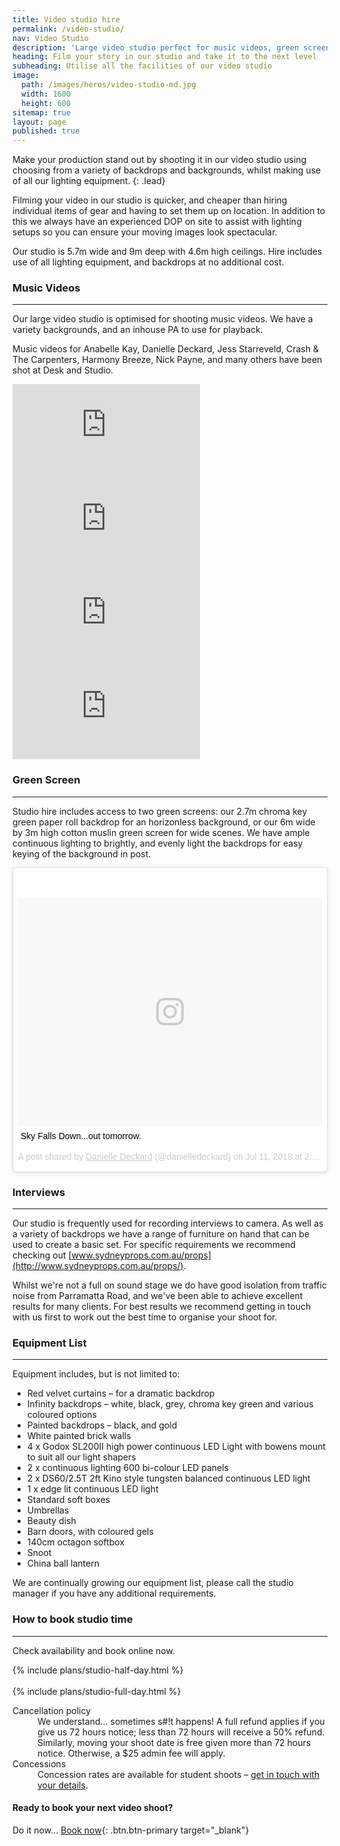 ```yaml
---
title: Video studio hire
permalink: /video-studio/
nav: Video Studio
description: 'Large video studio perfect for music videos, green screen, and interviews.'
heading: Film your story in our studio and take it to the next level
subheading: Utilise all the facilities of our video studio
image:
  path: /images/heros/video-studio-md.jpg
  width: 1600
  height: 600
sitemap: true
layout: page
published: true
---
```


Make your production stand out by shooting it in our video studio using choosing from a variety of backdrops and backgrounds, whilst making use of all our lighting equipment.
{: .lead}

Filming your video in our studio is quicker, and cheaper than hiring individual items of gear and having to set them up on location. In addition to this we always have an experienced DOP on site to assist with lighting setups so you can ensure your moving images look spectacular.

Our studio is 5.7m wide and 9m deep with 4.6m high ceilings. Hire includes use of all lighting equipment, and backdrops at no additional cost.

### Music Videos

---

Our large video studio is optimised for shooting music videos. We have a variety backgrounds, and an inhouse PA to use for playback.

Music videos for Anabelle Kay, Danielle Deckard, Jess Starreveld, Crash & The Carpenters, Harmony Breeze, Nick Payne, and many others have been shot at Desk and Studio.

<div class="row"><div class="col-lg mb-3"><div class="embed-responsive embed-responsive-16by9"><iframe src="https://www.youtube.com/embed/LfC0KfjJY2I" frameborder="0" allow="autoplay; encrypted-media" allowfullscreen=""></iframe></div></div><div class="col-lg mb-3"><div class="embed-responsive embed-responsive-16by9"><iframe src="https://www.youtube.com/embed/o5gO6TNb-C4" frameborder="0" allow="autoplay; encrypted-media" allowfullscreen=""></iframe></div></div></div>

<div class="row"><div class="col-lg mb-3"><div class="embed-responsive embed-responsive-16by9"><iframe src="https://www.youtube.com/embed/qhZcEh0q3mM" frameborder="0" allow="autoplay; encrypted-media" allowfullscreen=""></iframe></div></div><div class="col-lg mb-3"><div class="embed-responsive embed-responsive-16by9"><iframe src="https://www.youtube.com/embed/MVAPaXPl8BQ" frameborder="0" allow="autoplay; encrypted-media" allowfullscreen=""></iframe></div></div></div>

### Green Screen

---

Studio hire includes access to two green screens: our 2.7m chroma key green paper roll backdrop for an horizonless background, or our 6m wide by 3m high cotton muslin green screen for wide scenes. We have ample continuous lighting to brightly, and evenly light the backdrops for easy keying of the background in post.

<div class="row"><div class="col-lg mb-3"><blockquote class="instagram-media" data-instgrm-captioned="" data-instgrm-permalink="https://www.instagram.com/p/BlG11xyg4ah/" data-instgrm-version="9" style=" background:#FFF; border:0; border-radius:3px; box-shadow:0 0 1px 0 rgba(0,0,0,0.5),0 1px 10px 0 rgba(0,0,0,0.15); margin: 1px; max-width:540px; min-width:326px; padding:0; width:99.375%; width:-webkit-calc(100% - 2px); width:calc(100% - 2px);"><div style="padding:8px;"><div style=" background:#F8F8F8; line-height:0; margin-top:40px; padding:37.56944444444444% 0; text-align:center; width:100%;"><div style=" background:url(data:image/png;base64,iVBORw0KGgoAAAANSUhEUgAAACwAAAAsCAMAAAApWqozAAAABGdBTUEAALGPC/xhBQAAAAFzUkdCAK7OHOkAAAAMUExURczMzPf399fX1+bm5mzY9AMAAADiSURBVDjLvZXbEsMgCES5/P8/t9FuRVCRmU73JWlzosgSIIZURCjo/ad+EQJJB4Hv8BFt+IDpQoCx1wjOSBFhh2XssxEIYn3ulI/6MNReE07UIWJEv8UEOWDS88LY97kqyTliJKKtuYBbruAyVh5wOHiXmpi5we58Ek028czwyuQdLKPG1Bkb4NnM+VeAnfHqn1k4+GPT6uGQcvu2h2OVuIf/gWUFyy8OWEpdyZSa3aVCqpVoVvzZZ2VTnn2wU8qzVjDDetO90GSy9mVLqtgYSy231MxrY6I2gGqjrTY0L8fxCxfCBbhWrsYYAAAAAElFTkSuQmCC); display:block; height:44px; margin:0 auto -44px; position:relative; top:-22px; width:44px;">&nbsp;</div></div><p style=" margin:8px 0 0 0; padding:0 4px;"><a style=" color:#000; font-family:Arial,sans-serif; font-size:14px; font-style:normal; font-weight:normal; line-height:17px; text-decoration:none; word-wrap:break-word;" target="_blank" href="https://www.instagram.com/p/BlG11xyg4ah/">Sky Falls Down...out tomorrow.</a></p><p style=" color:#c9c8cd; font-family:Arial,sans-serif; font-size:14px; line-height:17px; margin-bottom:0; margin-top:8px; overflow:hidden; padding:8px 0 7px; text-align:center; text-overflow:ellipsis; white-space:nowrap;">A post shared by <a style=" color:#c9c8cd; font-family:Arial,sans-serif; font-size:14px; font-style:normal; font-weight:normal; line-height:17px;" target="_blank" href="https://www.instagram.com/danielledeckard/"> Danielle Deckard</a> (@danielledeckard) on <time style=" font-family:Arial,sans-serif; font-size:14px; line-height:17px;" datetime="2018-07-11T21:44:21+00:00">Jul 11, 2018 at 2:44pm PDT</time></p></div></blockquote><script async="" defer="" src="//www.instagram.com/embed.js"></script></div></div>

### Interviews

---

Our studio is frequently used for recording interviews to camera. As well as a variety of backdrops we have a range of furniture on hand that can be used to create a basic set. For specific requirements we recommend checking out [www.sydneyprops.com.au/props](http://www.sydneyprops.com.au/props/).

Whilst we're not a full on sound stage we do have good isolation from traffic noise from Parramatta Road, and we've been able to achieve excellent results for many clients. For best results we recommend getting in touch with us first to work out the best time to organise your shoot for.

### Equipment List

---

Equipment includes, but is not limited to:

* Red velvet curtains – for a dramatic backdrop
* Infinity backdrops – white, black, grey, chroma key green and various coloured options
* Painted backdrops – black, and gold
* White painted brick walls
* 4 x Godox SL200II high power continuous LED Light with bowens mount to suit all our light shapers
* 2 x continuous lighting 600 bi-colour LED panels
* 2 x DS60/2.5T 2ft Kino style tungsten balanced continuous LED light
* 1 x edge lit continuous LED light
* Standard soft boxes
* Umbrellas
* Beauty dish
* Barn doors, with coloured gels
* 140cm octagon softbox
* Snoot
* China ball lantern

We are continually growing our equipment list, please call the studio manager if you have any additional requirements.

### How to book studio time

---

Check availability and book online now.

<div class="card-deck">{% include plans/studio-half-day.html %}<div class="column-break">&nbsp;</div> {% include plans/studio-full-day.html %}</div>

<dl><dt>Cancellation policy</dt><dd>We understand&hellip; sometimes s#!t happens! A full refund applies if you give us 72 hours notice; less than 72 hours will receive a 50% refund.</dd><dd>Similarly, moving your shoot date is free given more than 72 hours notice. Otherwise, a $25 admin fee will apply.</dd><dt>Concessions</dt><dd>Concession rates are available for student shoots &ndash; <a href="{{ site.baseurl }}/contact/">get in touch with your details</a>.</dd></dl>

#### Ready to book your next video shoot?

Do it now… [Book now](https://deskandstudio.simplybook.me/v2/#book){: .btn.btn-primary target="_blank"}
